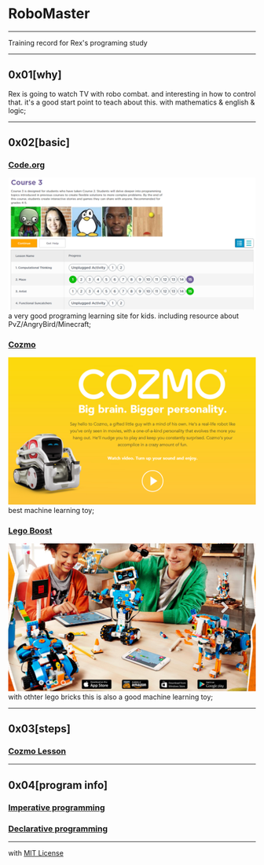 # RoboMaster

-----
Training record for Rex's programing study

----
## 0x01[why]

Rex is going to watch TV with robo combat. and interesting in how to control that. it's a good start point to teach about this. with mathematics & english & logic; 

----
## 0x02[basic]

### [Code.org](https://code.org/)
![codeorg.png](https://github.com/bluefalconjun/RoboMaster/blob/master/Pics/codeorg.png)
a very good programing learning site for kids. including resource about PvZ/AngryBird/Minecraft;

### [Cozmo](https://www.anki.com/en-us/cozmo)
![cozmo.png](https://github.com/bluefalconjun/RoboMaster/blob/master/Pics/cozmo.png)
best machine learning toy;

### [Lego Boost](https://www.lego.com/en-us/boost)
![legoboost.png](https://github.com/bluefalconjun/RoboMaster/blob/master/Pics/legoboost.png)
with othter lego bricks this is also a good machine learning toy;

----
## 0x03[steps]

### [Cozmo Lesson](https://github.com/bluefalconjun/RoboMaster/blob/master/Lessons/Maze.md)

----
## 0x04[program info]

### [Imperative programming](https://github.com/bluefalconjun/RoboMaster/blob/master/Info/ImperativeProgram.md)

### [Declarative programming](https://github.com/bluefalconjun/RoboMaster/blob/master/Info/DeclarativeProgram.md)

-----
with [MIT License](https://github.com/bluefalconjun/RoboMaster/blob/master/LICENSE)
